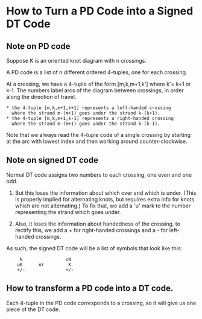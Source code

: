 # How to Turn a PD Code into a Signed DT Code

## Note on PD code

Suppose K is an oriented knot diagram with n crossings.

A PD code is a list of n different ordered 4-tuples, one for each crossing.

At a crossing, we have a 4-tuple of the form [m,k,m+1,k'] where k'= k+1 or k-1.
The numbers label arcs of the diagram between crossings, in order along the
direction of travel.

    * the 4-tuple [m,k,m+1,k+1] represents a left-handed crossing
      where the strand m-(m+1) goes under the strand k-(k+1).
    * the 4-tuple [m,k,m+1,k-1] represents a right-handed crossing
      where the strand m-(m+1) goes under the strand k-(k-1).

Note that we always read the 4-tuple code of a single crossing by starting at
the arc with lowest index and then working around counter-clockwise.

## Note on signed DT code

Normal DT code assigns two numbers to each crossing, one even and one odd.

1. But this loses the information about which over and which is under.
  (This is properly implied for alternating knots, but requires extra info for
  knots which are not alternating.) To fix that, we add a 'u' mark to the
  number representing the strand which goes under.

2. Also, it loses the information about handedness of the crossing. to rectify
  this, we add a + for right-handed crossings and a - for left-handed crossings.

As such, the signed DT code will be a list of symbols that look like this:

```
     N                uN
    uK      or         K
    +/-               +/-
```

## How to transform a PD code into a DT code.

Each 4-tuple in the PD code corresponds to a crossing, so it will give us one
piece of the DT code.
